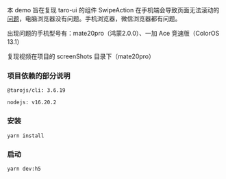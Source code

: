 本 demo 旨在复现 taro-ui 的组件 SwipeAction 在手机端会导致页面无法滚动的[问题](https://github.com/NervJS/taro-ui/issues/1722)，电脑浏览器没有问题。手机浏览器，微信浏览器都有问题。

出现问题的手机型号有：mate20pro（鸿蒙2.0.0）、一加 Ace 竞速版（ColorOS 13.1）

复现视频在项目的 screenShots 目录下（mate20pro）

### 项目依赖的部分说明
```
@tarojs/cli: 3.6.19

nodejs: v16.20.2
```

### 安装
```
yarn install
```

### 启动
```
yarn dev:h5
```
